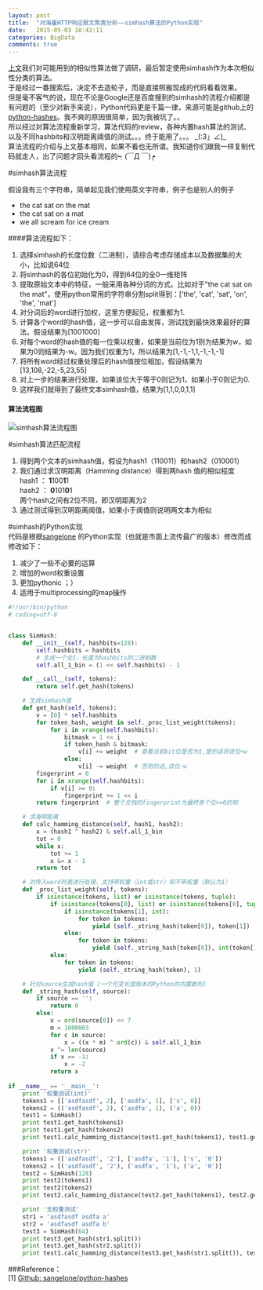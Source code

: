 ```yaml
---
layout: post
title:  "对海量HTTP响应报文聚类分析——simhash算法的Python实现"
date:   2015-05-03 18:42:11
categories: BigData
comments: true
---
```


[上文](http://luoding.me/%E6%B5%B7%E9%87%8F%E6%95%B0%E6%8D%AE/2015/05/02/HttpMessageProc1/)我们对可能用到的相似性算法做了调研，最后暂定使用simhash作为本次相似性分类的算法。    
于是经过一番搜索后，决定不去造轮子，而是直接照搬现成的代码看看效果。  
但是毫不客气的说，现在不论是Google还是百度搜到的simhash的流程介绍都是有问题的（至少对新手来说），Python代码更是千篇一律，来源可能是github上的[python-hashes](https://github.com/sangelone/python-hashes/blob/master/hashes/simhash.py)。我不爽的原因很简单，因为我被坑了。。  
所以经过对算法流程重新学习，算法代码的review，各种内置hash算法的测试、以及不同hashbits和汉明距离阈值的测试。。。终于能用了。。。 \_(:3」∠)_   
算法流程的介绍与上文基本相同，如果不看也无所谓。我知道你们跟我一样复制代码就走人，出了问题才回头看流程的┑(￣Д ￣)┍  

#simhash算法流程

假设我有三个字符串，简单起见我们使用英文字符串，例子也是别人的例子  
* the cat sat on the mat  
* the cat sat on a mat  
* we all scream for ice cream  

####算法流程如下：  
1. 选择simhash的长度位数（二进制），请综合考虑存储成本以及数据集的大小，比如说64位  
2. 将simhash的各位初始化为0，得到64位的全0一维矩阵   
3. 提取原始文本中的特征，一般采用各种分词的方式。比如对于"the cat sat on the mat"，使用python常用的字符串分割split得到：['the', 'cat', 'sat', 'on', 'the', 'mat']  
4. 对分词后的word进行加权，这里方便起见，权重都为1.  
5. 计算各个word的hash值，这一步可以自由发挥，测试找到最快效果最好的算法。假设结果为[1001000]  
6. 对每个word的hash值的每一位乘以权重，如果是当前位为1则为结果为w，如果为0则结果为-w。因为我们权重为1，所以结果为[1,-1,-1,1,-1,-1,-1]  
7.  将所有word经过权重处理后的hash值按位相加，假设结果为[13,108,-22,-5,23,55]  
8.  对上一步的结果进行处理，如果该位大于等于0则记为1，如果小于0则记为0.  
9.  这样我们就得到了最终文本simhash值，结果为[1,1,0,0,1,1]  

####  算法流程图  
![simhash算法流程图](http://7xiprm.com1.z0.glb.clouddn.com/.1430579971731.png)  

#simhash算法匹配流程  
1. 得到两个文本的simhash值，假设为hash1（110011）和hash2（010001）  
2. 我们通过求汉明距离（Hamming distance）得到两hash 值的相似程度  
	hash1 ：  **1**100**1**1  
	hash2  ： **0**101**0**1  
	两个hash之间有2位不同，即汉明距离为2  
3. 通过测试得到汉明距离阈值，如果小于阈值则说明两文本为相似  


#simhash的Python实现  
代码是根据[sangelone](https://github.com/sangelone/python-hashes/blob/master/hashes/simhash.py) 的Python实现（也就是市面上流传最广的版本）修改而成  
修改如下：  
1. 减少了一些不必要的运算  
2. 增加的word权重设置  
3. 更加pythonic ；）  
4. 适用于multiprocessing的map操作  

```python
#!/usr/bin/python
# coding=utf-8


class SimHash:
    def __init__(self, hashbits=128):
        self.hashbits = hashbits
        # 生成一个全1、长度为hashbits的二进制数
        self.all_1_bin = (1 << self.hashbits) - 1 

    def __call__(self, tokens):
        return self.get_hash(tokens)

    # 生成simhash值
    def get_hash(self, tokens):
        v = [0] * self.hashbits
        for token_hash, weight in self._proc_list_weight(tokens):
            for i in xrange(self.hashbits):
                bitmask = 1 << i
                if token_hash & bitmask:
                    v[i] += weight  # 查看当前bit位是否为1,是的话将该位+w
                else:
                    v[i] -= weight  # 否则的话,该位-w
        fingerprint = 0
        for i in xrange(self.hashbits):
            if v[i] >= 0:
                fingerprint += 1 << i
        return fingerprint  # 整个文档的fingerprint为最终各个位>=0的和

    # 求海明距离
    def calc_hamming_distance(self, hash1, hash2):
        x = (hash1 ^ hash2) & self.all_1_bin
        tot = 0
        while x:
            tot += 1
            x &= x - 1
        return tot

    # 对传入word列表进行处理，支持带权重（int或str）和不带权重（默认为1）
    def _proc_list_weight(self, tokens):
        if isinstance(tokens, list) or isinstance(tokens, tuple):
            if isinstance(tokens[0], list) or isinstance(tokens[0], tuple):
                if isinstance(tokens[1], int):
                    for token in tokens:
                        yield (self._string_hash(token[0]), token[1])
                else:
                    for token in tokens:
                        yield (self._string_hash(token[0]), int(token[1]))
            else:
                for token in tokens:
                    yield (self._string_hash(token), 1)

    # 针对source生成hash值 (一个可变长度版本的Python的内置散列)
    def _string_hash(self, source):
        if source == '':
            return 0
        else:
            x = ord(source[0]) << 7
            m = 1000003
            for c in source:
                x = ((x * m) ^ ord(c)) & self.all_1_bin
            x ^= len(source)
            if x == -1:
                x = -2
            return x  
            
if __name__ == '__main__':
    print '权重测试(int)'
    tokens1 = [['asdfasdf', 2], ['asdfa', 1], ['s', 0]]
    tokens2 = (('asdfasdf', 2), ('asdfa', 1), ('a', 0))
    test1 = SimHash()
    print test1.get_hash(tokens1)
    print test1.get_hash(tokens2)
    print test1.calc_hamming_distance(test1.get_hash(tokens1), test1.get_hash(tokens2))

    print '权重测试(str)'
    tokens1 = (['asdfasdf', '2'], ['asdfa', '1'], ['s', '0'])
    tokens2 = [('asdfasdf', '2'), ('asdfa', '1'), ('a', '0')]
    test2 = SimHash(128)
    print test2(tokens1)
    print test2(tokens2)
    print test2.calc_hamming_distance(test2.get_hash(tokens1), test2.get_hash(tokens2))

    print '无权重测试'
    str1 = 'asdfasdf asdfa a'
    str2 = 'asdfasdf asdfa b'
    test3 = SimHash(64)
    print test3.get_hash(str1.split())
    print test3.get_hash(str2.split())
    print test1.calc_hamming_distance(test3.get_hash(str1.split()), test3.get_hash(str2.split()))
```

###Reference：  
[1] [Github: sangelone/python-hashes](https://github.com/sangelone/python-hashes)   
